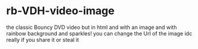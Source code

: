 # rb-VDH-video-image
the classic Bouncy DVD video but in html and with an image and with rainbow background and sparkles! you can change the Url of the image idc really if you share it or steal it 
